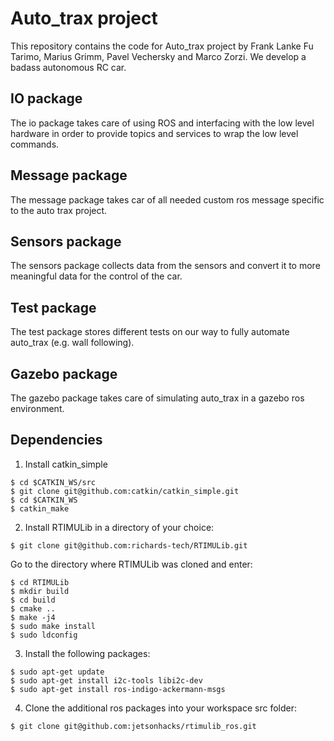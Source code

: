 # Auto_trax project
This repository contains the code for Auto_trax project by Frank Lanke Fu Tarimo, Marius Grimm, Pavel Vechersky and Marco Zorzi. We develop a badass autonomous RC car.

## IO package
The io package takes care of using ROS and interfacing with the low level hardware in order to provide topics and services to wrap the low level commands.

## Message package
The message package takes car of all needed custom ros message specific to the auto trax project.

## Sensors package
The sensors package collects data from the sensors and convert it to more meaningful data for the control of the car.

## Test package
The test package stores different tests on our way to fully automate auto_trax (e.g. wall following).

## Gazebo package
The gazebo package takes care of simulating auto_trax in a gazebo ros environment.

## Dependencies
 1. Install catkin_simple
 ```
 $ cd $CATKIN_WS/src
 $ git clone git@github.com:catkin/catkin_simple.git
 $ cd $CATKIN_WS
 $ catkin_make
 ```

 2. Install RTIMULib in a directory of your choice:

 ```
 $ git clone git@github.com:richards-tech/RTIMULib.git
 ```
 Go to the directory where RTIMULib was cloned and enter:

 ```
 $ cd RTIMULib
 $ mkdir build
 $ cd build
 $ cmake ..
 $ make -j4
 $ sudo make install
 $ sudo ldconfig
 ```
 3. Install the following packages:

 ```
 $ sudo apt-get update
 $ sudo apt-get install i2c-tools libi2c-dev
 $ sudo apt-get install ros-indigo-ackermann-msgs
 ```
 4. Clone the additional ros packages into your workspace src folder:

 ```
 $ git clone git@github.com:jetsonhacks/rtimulib_ros.git
 ```

